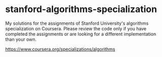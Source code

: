 # stanford-algorithms-specialization
My solutions for the assignments of Stanford University's algorithms specialization on Coursera. Please review the code only if you have completed the assignments or are looking for a different implementation than your own.

https://www.coursera.org/specializations/algorithms
